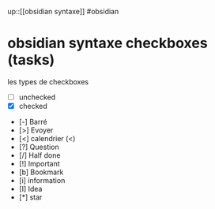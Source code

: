 up::[[obsidian syntaxe]]
#obsidian 
# obsidian syntaxe checkboxes (tasks)
les types de checkboxes

 - [ ] unchecked
 - [x] checked
 - [-] Barré
 - [>] Evoyer
 - [<] calendrier (<)
 - [?] Question
 - [/] Half done
 - [!] Important
 - [b] Bookmark
 - [i] information
 - [I] Idea
 - [*] star
